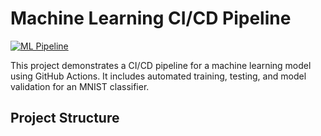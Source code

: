 # Machine Learning CI/CD Pipeline

[![ML Pipeline](https://github.com/swanshiv/MLOPS_CICD_C1/actions/workflows/ml-pipeline.yml/badge.svg)](https://github.com/swanshiv/MLOPS_CICD_C1/actions/workflows/ml-pipeline.yml)

This project demonstrates a CI/CD pipeline for a machine learning model using GitHub Actions. It includes automated training, testing, and model validation for an MNIST classifier.

## Project Structure 